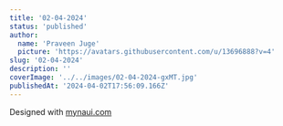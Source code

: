 ```yaml
---
title: '02-04-2024'
status: 'published'
author:
  name: 'Praveen Juge'
  picture: 'https://avatars.githubusercontent.com/u/13696888?v=4'
slug: '02-04-2024'
description: ''
coverImage: '../../images/02-04-2024-gxMT.jpg'
publishedAt: '2024-04-02T17:56:09.166Z'
---
```


Designed with [mynaui.com](http://mynaui.com)